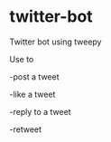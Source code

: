 # twitter-bot

Twitter bot using tweepy

Use to 

-post a tweet

-like a tweet

-reply to a tweet

-retweet
